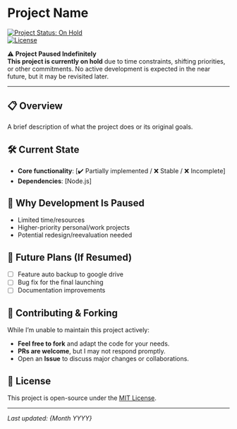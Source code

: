 # Project Name  

[![Project Status: On Hold](https://img.shields.io/badge/status-on_hold-yellow.svg)](https://github.com/cloudvyy/TelegramPicker)  
[![License](https://img.shields.io/badge/license-MIT-blue.svg)](https://github.com/cloudvyy/TelegramPicker?tab=MIT-1-ov-file)  

⚠️ **Project Paused Indefinitely**  
**This project is currently on hold** due to time constraints, shifting priorities, or other commitments. No active development is expected in the near future, but it may be revisited later.  

---

## 📋 Overview  
A brief description of what the project does or its original goals.  

## 🛠 Current State  
- **Core functionality**: [✔️ Partially implemented /  ❌ Stable / ❌ Incomplete]   
- **Dependencies**: [Node.js]  

## 🚧 Why Development Is Paused  
- Limited time/resources  
- Higher-priority personal/work projects  
- Potential redesign/reevaluation needed  

## 🔮 Future Plans (If Resumed)  
- [ ] Feature auto backup to google drive  
- [ ] Bug fix for the final launching
- [ ] Documentation improvements  

## 🤝 Contributing & Forking  
While I’m unable to maintain this project actively:  
- **Feel free to fork** and adapt the code for your needs.  
- **PRs are welcome**, but I may not respond promptly.  
- Open an **Issue** to discuss major changes or collaborations.  

## 📜 License  
This project is open-source under the [MIT License](LICENSE).  

---

*Last updated: {Month YYYY}*  
